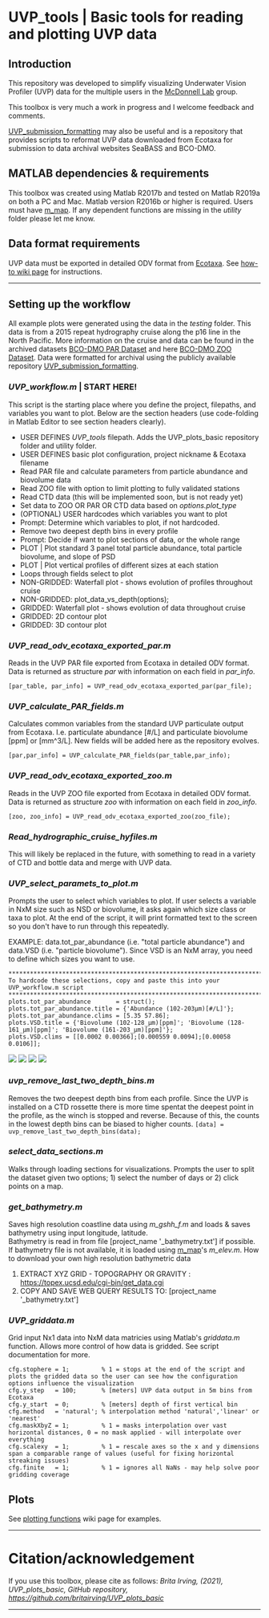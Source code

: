 # UVP_tools | Basic tools for reading and plotting UVP data
## Introduction
This repository was developed to simplify visualizing Underwater Vision Profiler (UVP) data for the multiple users in the [McDonnell Lab](https://sites.google.com/alaska.edu/mcdonnell/) group. 

This toolbox is very much a work in progress and I welcome feedback and comments.

[UVP_submission_formatting](https://github.com/britairving/UVP_submission_formatting) may also be useful and is a repository that provides scripts to reformat UVP data downloaded from Ecotaxa for submission to data archival websites SeaBASS and BCO-DMO.

## MATLAB dependencies & requirements
This toolbox was created using Matlab R2017b and tested on Matlab R2019a on both a PC and Mac. 
Matlab version R2016b or higher is required.
Users must have [m_map](https://www.eoas.ubc.ca/~rich/map.html). If any dependent functions are missing in the _utility_ folder please let me know.

## Data format requirements
UVP data must be exported in detailed ODV format from [Ecotaxa](https://ecotaxa.obs-vlfr.fr/part/). See [how-to wiki page](https://github.com/britairving/UVP_plots_basic/wiki/How-to:-exporting-UVP-data-from-Ecotaxa) for instructions. 
***
## Setting up the workflow
All example plots were generated using the data in the _testing_ folder. This data is from a 2015 repeat hydrography cruise along the p16 line in the North Pacific. More information on the cruise and data can be found in the archived datasets [BCO-DMO PAR Dataset](https://www.bco-dmo.org/dataset/787432) and here [BCO-DMO ZOO Dataset](https://www.bco-dmo.org/dataset/787966). Data were formatted for archival using the publicly available repository [UVP_submission_formatting](https://github.com/britairving/UVP_submission_formatting).

### _UVP_workflow.m_ | START HERE!
This script is the starting place where you define the project, filepaths, and variables you want to plot.
Below are the section headers (use code-folding in Matlab Editor to see section headers clearly).
* USER DEFINES _UVP_tools_ filepath. Adds the UVP_plots_basic repository folder and utility folder. 
* USER DEFINES basic plot configuration, project nickname & Ecotaxa filename 
* Read PAR file and calculate parameters from particle abundance and biovolume data
* Read ZOO file with option to limit plotting to fully validated stations
* Read CTD data (this will be implemented soon, but is not ready yet)
* Set data to ZOO OR PAR OR CTD data based on _options.plot_type_ 
* (OPTIONAL) USER hardcodes which variables you want to plot
* Prompt: Determine which variables to plot, if not hardcoded. 
* Remove two deepest depth bins in every profile 
* Prompt: Decide if want to plot sections of data, or the whole range
* PLOT | Plot standard 3 panel total particle abundance, total particle biovolume, and slope of PSD
* PLOT | Plot vertical profiles of different sizes at each station
* Loops through fields select to plot
*   NON-GRIDDED: Waterfall plot - shows evolution of profiles throughout cruise
*   NON-GRIDDED: plot_data_vs_depth(options);
*   GRIDDED: Waterfall plot - shows evolution of data throughout cruise
*   GRIDDED: 2D contour plot 
*   GRIDDED: 3D contour plot 


### _UVP_read_odv_ecotaxa_exported_par.m_
Reads in the UVP PAR file exported from Ecotaxa in detailed ODV format. Data is returned as structure _par_ with information on each field in _par_info_.

```[par_table, par_info] = UVP_read_odv_ecotaxa_exported_par(par_file);```
### _UVP_calculate_PAR_fields.m_
Calculates common variables from the standard UVP particulate output from Ecotaxa. I.e. particulate abundance [#/L] and particulate biovolume [ppm] or [mm^3/L]. New fields will be added here as the repository evolves. 

```[par,par_info] = UVP_calculate_PAR_fields(par_table,par_info);```
### _UVP_read_odv_ecotaxa_exported_zoo.m_
Reads in the UVP ZOO file exported from Ecotaxa in detailed ODV format. Data is returned as structure _zoo_ with information on each field in _zoo_info_.

```[zoo, zoo_info] = UVP_read_odv_ecotaxa_exported_zoo(zoo_file);```
### _Read_hydrographic_cruise_hyfiles.m_
This will likely be replaced in the future, with something to read in a variety of CTD and bottle data and merge with UVP data.

### _UVP_select_paramets_to_plot.m_
Prompts the user to select which variables to plot. If user selects a variable in NxM size such as NSD or biovolume, it asks again which size class or taxa to plot. 
At the end of the script, it will print formatted text to the screen so you don't have to run through this repeatedly. 

EXAMPLE: data.tot_par_abundance (i.e. "total particle abundance") and data.VSD (i.e. "particle biovolume"). Since VSD is an NxM array, you need to define which sizes you want to use.
```
*********************************************************************************
To hardcode these selections, copy and paste this into your UVP_workflow.m script
*********************************************************************************
plots.tot_par_abundance       = struct();
plots.tot_par_abundance.title = {'Abundance (102-203µm)[#/L]'};
plots.tot_par_abundance.clims = [5.35 57.86];
plots.VSD.title = {'Biovolume (102-128_µm)[ppm]'; 'Biovolume (128-161_µm)[ppm]'; 'Biovolume (161-203_µm)[ppm]'};
plots.VSD.clims = [[0.0002 0.00366];[0.000559 0.0094];[0.00058 0.0106]];
```
![](https://github.com/britairving/UVP_plots_basic/blob/master/wiki/PAR_select_variables.png)
![](https://github.com/britairving/UVP_plots_basic/blob/master/wiki/PAR_select_variables_NSD.png)
![](https://github.com/britairving/UVP_plots_basic/blob/master/wiki/ZOO_select_variables.png)
![](https://github.com/britairving/UVP_plots_basic/blob/master/wiki/ZOO_select_variables_biovol.png)
### _uvp_remove_last_two_depth_bins.m_
Removes the two deepest depth bins from each profile. Since the UVP is installed on a CTD rossette there is more time spentat the deepest point in the profile, as the winch is stopped and reverse. Because of this, the counts in the lowest depth bins can be biased to higher counts. 
``[data] = uvp_remove_last_two_depth_bins(data);``

### _select_data_sections.m_
Walks through loading sections for visualizations. Prompts the user to split the dataset given two options; 1) select the number of days or 2) click points on a map. 

### _get_bathymetry.m_
Saves high resolution coastline data using _m_gshh_f.m_ and loads & saves bathymetry using input longitude, latitude.  
Bathymetry is read in from file [project_name '_bathymetry.txt'] if possible.
If bathymetry file is not available, it is loaded using [m_map]((https://www.eoas.ubc.ca/~rich/map.html))'s _m_elev.m_.
How to download your own high resolution bathymetric data
1. EXTRACT XYZ GRID - TOPOGRAPHY OR GRAVITY : https://topex.ucsd.edu/cgi-bin/get_data.cgi
2. COPY AND SAVE WEB QUERY RESULTS TO: [project_name '_bathymetry.txt']


### _UVP_griddata.m_
Grid input Nx1 data into NxM data matricies using Matlab's _griddata.m_ function.
Allows more control of how data is gridded. See script documentation for more.
```
cfg.stophere = 1;         % 1 = stops at the end of the script and plots the gridded data so the user can see how the configuration options influence the visualization
cfg.y_step   = 100;       % [meters] UVP data output in 5m bins from Ecotaxa
cfg.y_start  = 0;         % [meters] depth of first vertical bin
cfg.method   = 'natural'; % interpolation method 'natural','linear' or 'nearest'
cfg.maskXbyZ = 1;         % 1 = masks interpolation over vast horizontal distances, 0 = no mask applied - will interpolate over everything
cfg.scalexy  = 1;         % 1 = rescale axes so the x and y dimensions span a comparable range of values (useful for fixing horizontal streaking issues)
cfg.finite   = 1;         % 1 = ignores all NaNs - may help solve poor gridding coverage
```
## Plots
See [plotting functions](https://github.com/britairving/UVP_plots_basic/wiki/Plotting-functions) wiki page for examples. 

***
# Citation/acknowledgement
If you use this toolbox, please cite as follows:
_Brita Irving, (2021), UVP_plots_basic, GitHub repository, https://github.com/britairving/UVP_plots_basic_
***
